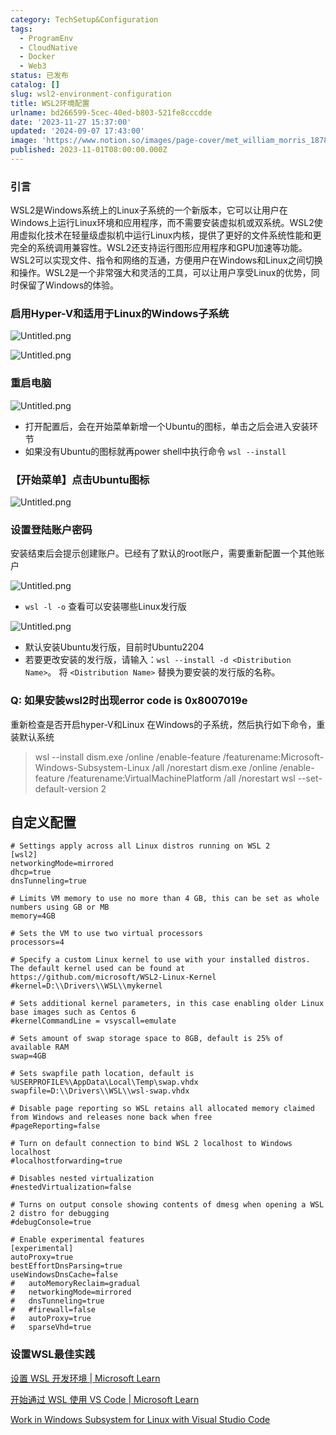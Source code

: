 ```yaml
---
category: TechSetup&Configuration
tags:
  - ProgramEnv
  - CloudNative
  - Docker
  - Web3
status: 已发布
catalog: []
slug: wsl2-environment-configuration
title: WSL2环境配置
urlname: bd266599-5cec-40ed-b803-521fe8cccdde
date: '2023-11-27 15:37:00'
updated: '2024-09-07 17:43:00'
image: 'https://www.notion.so/images/page-cover/met_william_morris_1878.jpg'
published: 2023-11-01T08:00:00.000Z
---
```


### 引言


WSL2是Windows系统上的Linux子系统的一个新版本，它可以让用户在Windows上运行Linux环境和应用程序，而不需要安装虚拟机或双系统。WSL2使用虚拟化技术在轻量级虚拟机中运行Linux内核，提供了更好的文件系统性能和更完全的系统调用兼容性。WSL2还支持运行图形应用程序和GPU加速等功能。WSL2可以实现文件、指令和网络的互通，方便用户在Windows和Linux之间切换和操作。WSL2是一个非常强大和灵活的工具，可以让用户享受Linux的优势，同时保留了Windows的体验。


### 启用Hyper-V和适用于Linux的Windows子系统


![Untitled.png](https://prod-files-secure.s3.us-west-2.amazonaws.com/5d24fe63-e567-4804-86f9-9fdc62e13082/62efe4d1-37d6-4606-a7b8-34dcd63ff38a/Untitled.png?X-Amz-Algorithm=AWS4-HMAC-SHA256&X-Amz-Content-Sha256=UNSIGNED-PAYLOAD&X-Amz-Credential=ASIAZI2LB466VLKFLV5B%2F20250206%2Fus-west-2%2Fs3%2Faws4_request&X-Amz-Date=20250206T053909Z&X-Amz-Expires=3600&X-Amz-Security-Token=IQoJb3JpZ2luX2VjED0aCXVzLXdlc3QtMiJHMEUCIDZD%2FJolppJbvp%2BP%2F%2B%2F39hCkFNjUJHUan2YbXa6cTLybAiEAuJqp6Vpz4l9caXtAGtp8IrHmQAj7810WUFUlf%2F9aGpsq%2FwMIVhAAGgw2Mzc0MjMxODM4MDUiDLfAdxeYrxb446EzMSrcAyT7L9R8uw1FRVcOz7Z583iOXim1iwVcPRc%2FnwQvOoFf2d9LEPNPxrJ42WrpzNR%2BFefarn8l1nvpP9DLV6Osu5iS7OCywFU4vkkw0mAH4vXFIGbAHVSpxgXeKf4l1qbLdZZnZan0RhT1pkmRy4PSIxyTeOM4BAsq1%2FP28naVDnv6gNG1vC3Ug5bQxmbk2qbMRafW%2F2yHb3QIWUVckXKRxBKM8UwTM8XlzZvxp5Z6C5e%2FcnNBlphcz1fgHgvXZM5s%2BT%2Fq2pufSE8%2BgHnr7KcfE%2BxP%2FwhTAWKnREGx560rKfF12o7IbpUDvNs9ldfNUCc%2BEALyr6%2BCyGDOGKO0p%2B50KCZuptU8%2B%2BktcCAAhs3HIG%2FqLdZsAiqQ64O2sqh9wCaW7H%2BetJInOApqMlspicv8mHWhl%2BvlMlekQB%2BGiNWDljDCqBmSeFxufauCSI%2FKRzFa4IiOJaVhMPBkPp0KO%2F0UJTocL7JSpc%2FWXFJWX93V9s8xQrsFJV3FmbQYXLlbL9416r7vu%2FgRatdffphjjXD0d48iOyii7eHimkz%2FVz%2BJeJch4PBRrE9hibvhzHaod8PLr9UlDQ4%2BjeCKpHSNMc9jH%2BqRf2yLPy7FfkGDTu7BWG2V1nH%2FNF8Lg08KsCV0MIb8kL0GOqUBWGCDmjK%2F62qWWKmFSu%2B9xF6TI8oTnhq%2BnBCCKwWTu6Xw5qYBUk2kxk%2FYecexfvlGtZfLXPBdxT8XNerQuzbBNA3eX0%2B6k%2BZtaKtG37h11H0bBAi%2BOwM5IvVZQeE%2BD881xDRQpvPKsZ9n%2BVM52lz6OZrtQJp2dFpR3sjexLq0uLBCQLAKKZ1PauExAcnxY2NE1gSLrx9GrkSTaZ3D1098ItjT4pZu&X-Amz-Signature=7ece84ab00589d34acbc1e5c0b1e3f8024c1c6bdf9ac9c5b7f5865e7516bf845&X-Amz-SignedHeaders=host&x-id=GetObject)


![Untitled.png](https://prod-files-secure.s3.us-west-2.amazonaws.com/5d24fe63-e567-4804-86f9-9fdc62e13082/74866fe6-9ce5-4055-94c5-4900f6f5ff8b/Untitled.png?X-Amz-Algorithm=AWS4-HMAC-SHA256&X-Amz-Content-Sha256=UNSIGNED-PAYLOAD&X-Amz-Credential=ASIAZI2LB466VLKFLV5B%2F20250206%2Fus-west-2%2Fs3%2Faws4_request&X-Amz-Date=20250206T053909Z&X-Amz-Expires=3600&X-Amz-Security-Token=IQoJb3JpZ2luX2VjED0aCXVzLXdlc3QtMiJHMEUCIDZD%2FJolppJbvp%2BP%2F%2B%2F39hCkFNjUJHUan2YbXa6cTLybAiEAuJqp6Vpz4l9caXtAGtp8IrHmQAj7810WUFUlf%2F9aGpsq%2FwMIVhAAGgw2Mzc0MjMxODM4MDUiDLfAdxeYrxb446EzMSrcAyT7L9R8uw1FRVcOz7Z583iOXim1iwVcPRc%2FnwQvOoFf2d9LEPNPxrJ42WrpzNR%2BFefarn8l1nvpP9DLV6Osu5iS7OCywFU4vkkw0mAH4vXFIGbAHVSpxgXeKf4l1qbLdZZnZan0RhT1pkmRy4PSIxyTeOM4BAsq1%2FP28naVDnv6gNG1vC3Ug5bQxmbk2qbMRafW%2F2yHb3QIWUVckXKRxBKM8UwTM8XlzZvxp5Z6C5e%2FcnNBlphcz1fgHgvXZM5s%2BT%2Fq2pufSE8%2BgHnr7KcfE%2BxP%2FwhTAWKnREGx560rKfF12o7IbpUDvNs9ldfNUCc%2BEALyr6%2BCyGDOGKO0p%2B50KCZuptU8%2B%2BktcCAAhs3HIG%2FqLdZsAiqQ64O2sqh9wCaW7H%2BetJInOApqMlspicv8mHWhl%2BvlMlekQB%2BGiNWDljDCqBmSeFxufauCSI%2FKRzFa4IiOJaVhMPBkPp0KO%2F0UJTocL7JSpc%2FWXFJWX93V9s8xQrsFJV3FmbQYXLlbL9416r7vu%2FgRatdffphjjXD0d48iOyii7eHimkz%2FVz%2BJeJch4PBRrE9hibvhzHaod8PLr9UlDQ4%2BjeCKpHSNMc9jH%2BqRf2yLPy7FfkGDTu7BWG2V1nH%2FNF8Lg08KsCV0MIb8kL0GOqUBWGCDmjK%2F62qWWKmFSu%2B9xF6TI8oTnhq%2BnBCCKwWTu6Xw5qYBUk2kxk%2FYecexfvlGtZfLXPBdxT8XNerQuzbBNA3eX0%2B6k%2BZtaKtG37h11H0bBAi%2BOwM5IvVZQeE%2BD881xDRQpvPKsZ9n%2BVM52lz6OZrtQJp2dFpR3sjexLq0uLBCQLAKKZ1PauExAcnxY2NE1gSLrx9GrkSTaZ3D1098ItjT4pZu&X-Amz-Signature=42908c72c491e3aee9c91305c22853f1d326a72a6dcfed8afae51e8eb6f3ed2d&X-Amz-SignedHeaders=host&x-id=GetObject)


### 重启电脑


![Untitled.png](https://prod-files-secure.s3.us-west-2.amazonaws.com/5d24fe63-e567-4804-86f9-9fdc62e13082/ed8ca255-2fda-4c1b-9b1a-f1896300e8e7/Untitled.png?X-Amz-Algorithm=AWS4-HMAC-SHA256&X-Amz-Content-Sha256=UNSIGNED-PAYLOAD&X-Amz-Credential=ASIAZI2LB466VLKFLV5B%2F20250206%2Fus-west-2%2Fs3%2Faws4_request&X-Amz-Date=20250206T053909Z&X-Amz-Expires=3600&X-Amz-Security-Token=IQoJb3JpZ2luX2VjED0aCXVzLXdlc3QtMiJHMEUCIDZD%2FJolppJbvp%2BP%2F%2B%2F39hCkFNjUJHUan2YbXa6cTLybAiEAuJqp6Vpz4l9caXtAGtp8IrHmQAj7810WUFUlf%2F9aGpsq%2FwMIVhAAGgw2Mzc0MjMxODM4MDUiDLfAdxeYrxb446EzMSrcAyT7L9R8uw1FRVcOz7Z583iOXim1iwVcPRc%2FnwQvOoFf2d9LEPNPxrJ42WrpzNR%2BFefarn8l1nvpP9DLV6Osu5iS7OCywFU4vkkw0mAH4vXFIGbAHVSpxgXeKf4l1qbLdZZnZan0RhT1pkmRy4PSIxyTeOM4BAsq1%2FP28naVDnv6gNG1vC3Ug5bQxmbk2qbMRafW%2F2yHb3QIWUVckXKRxBKM8UwTM8XlzZvxp5Z6C5e%2FcnNBlphcz1fgHgvXZM5s%2BT%2Fq2pufSE8%2BgHnr7KcfE%2BxP%2FwhTAWKnREGx560rKfF12o7IbpUDvNs9ldfNUCc%2BEALyr6%2BCyGDOGKO0p%2B50KCZuptU8%2B%2BktcCAAhs3HIG%2FqLdZsAiqQ64O2sqh9wCaW7H%2BetJInOApqMlspicv8mHWhl%2BvlMlekQB%2BGiNWDljDCqBmSeFxufauCSI%2FKRzFa4IiOJaVhMPBkPp0KO%2F0UJTocL7JSpc%2FWXFJWX93V9s8xQrsFJV3FmbQYXLlbL9416r7vu%2FgRatdffphjjXD0d48iOyii7eHimkz%2FVz%2BJeJch4PBRrE9hibvhzHaod8PLr9UlDQ4%2BjeCKpHSNMc9jH%2BqRf2yLPy7FfkGDTu7BWG2V1nH%2FNF8Lg08KsCV0MIb8kL0GOqUBWGCDmjK%2F62qWWKmFSu%2B9xF6TI8oTnhq%2BnBCCKwWTu6Xw5qYBUk2kxk%2FYecexfvlGtZfLXPBdxT8XNerQuzbBNA3eX0%2B6k%2BZtaKtG37h11H0bBAi%2BOwM5IvVZQeE%2BD881xDRQpvPKsZ9n%2BVM52lz6OZrtQJp2dFpR3sjexLq0uLBCQLAKKZ1PauExAcnxY2NE1gSLrx9GrkSTaZ3D1098ItjT4pZu&X-Amz-Signature=4e2696c857d68482c807c168e3113a03c117d322a4b39775223bc83e304e12fb&X-Amz-SignedHeaders=host&x-id=GetObject)

- 打开配置后，会在开始菜单新增一个Ubuntu的图标，单击之后会进入安装环节
- 如果没有Ubuntu的图标就再power shell中执行命令 `wsl --install`

### 【开始菜单】点击Ubuntu图标


![Untitled.png](https://prod-files-secure.s3.us-west-2.amazonaws.com/5d24fe63-e567-4804-86f9-9fdc62e13082/d7415a12-f453-43fe-a604-a208d85638a3/Untitled.png?X-Amz-Algorithm=AWS4-HMAC-SHA256&X-Amz-Content-Sha256=UNSIGNED-PAYLOAD&X-Amz-Credential=ASIAZI2LB466VLKFLV5B%2F20250206%2Fus-west-2%2Fs3%2Faws4_request&X-Amz-Date=20250206T053909Z&X-Amz-Expires=3600&X-Amz-Security-Token=IQoJb3JpZ2luX2VjED0aCXVzLXdlc3QtMiJHMEUCIDZD%2FJolppJbvp%2BP%2F%2B%2F39hCkFNjUJHUan2YbXa6cTLybAiEAuJqp6Vpz4l9caXtAGtp8IrHmQAj7810WUFUlf%2F9aGpsq%2FwMIVhAAGgw2Mzc0MjMxODM4MDUiDLfAdxeYrxb446EzMSrcAyT7L9R8uw1FRVcOz7Z583iOXim1iwVcPRc%2FnwQvOoFf2d9LEPNPxrJ42WrpzNR%2BFefarn8l1nvpP9DLV6Osu5iS7OCywFU4vkkw0mAH4vXFIGbAHVSpxgXeKf4l1qbLdZZnZan0RhT1pkmRy4PSIxyTeOM4BAsq1%2FP28naVDnv6gNG1vC3Ug5bQxmbk2qbMRafW%2F2yHb3QIWUVckXKRxBKM8UwTM8XlzZvxp5Z6C5e%2FcnNBlphcz1fgHgvXZM5s%2BT%2Fq2pufSE8%2BgHnr7KcfE%2BxP%2FwhTAWKnREGx560rKfF12o7IbpUDvNs9ldfNUCc%2BEALyr6%2BCyGDOGKO0p%2B50KCZuptU8%2B%2BktcCAAhs3HIG%2FqLdZsAiqQ64O2sqh9wCaW7H%2BetJInOApqMlspicv8mHWhl%2BvlMlekQB%2BGiNWDljDCqBmSeFxufauCSI%2FKRzFa4IiOJaVhMPBkPp0KO%2F0UJTocL7JSpc%2FWXFJWX93V9s8xQrsFJV3FmbQYXLlbL9416r7vu%2FgRatdffphjjXD0d48iOyii7eHimkz%2FVz%2BJeJch4PBRrE9hibvhzHaod8PLr9UlDQ4%2BjeCKpHSNMc9jH%2BqRf2yLPy7FfkGDTu7BWG2V1nH%2FNF8Lg08KsCV0MIb8kL0GOqUBWGCDmjK%2F62qWWKmFSu%2B9xF6TI8oTnhq%2BnBCCKwWTu6Xw5qYBUk2kxk%2FYecexfvlGtZfLXPBdxT8XNerQuzbBNA3eX0%2B6k%2BZtaKtG37h11H0bBAi%2BOwM5IvVZQeE%2BD881xDRQpvPKsZ9n%2BVM52lz6OZrtQJp2dFpR3sjexLq0uLBCQLAKKZ1PauExAcnxY2NE1gSLrx9GrkSTaZ3D1098ItjT4pZu&X-Amz-Signature=96f59e078d39f16a67b512530df71f3d78832f19f4bf2363f736d31e2125e22a&X-Amz-SignedHeaders=host&x-id=GetObject)


### 设置登陆账户密码


安装结束后会提示创建账户。已经有了默认的root账户，需要重新配置一个其他账户


![Untitled.png](https://prod-files-secure.s3.us-west-2.amazonaws.com/5d24fe63-e567-4804-86f9-9fdc62e13082/bb38a6ce-031e-4122-9787-de509d2240bf/Untitled.png?X-Amz-Algorithm=AWS4-HMAC-SHA256&X-Amz-Content-Sha256=UNSIGNED-PAYLOAD&X-Amz-Credential=ASIAZI2LB466VLKFLV5B%2F20250206%2Fus-west-2%2Fs3%2Faws4_request&X-Amz-Date=20250206T053909Z&X-Amz-Expires=3600&X-Amz-Security-Token=IQoJb3JpZ2luX2VjED0aCXVzLXdlc3QtMiJHMEUCIDZD%2FJolppJbvp%2BP%2F%2B%2F39hCkFNjUJHUan2YbXa6cTLybAiEAuJqp6Vpz4l9caXtAGtp8IrHmQAj7810WUFUlf%2F9aGpsq%2FwMIVhAAGgw2Mzc0MjMxODM4MDUiDLfAdxeYrxb446EzMSrcAyT7L9R8uw1FRVcOz7Z583iOXim1iwVcPRc%2FnwQvOoFf2d9LEPNPxrJ42WrpzNR%2BFefarn8l1nvpP9DLV6Osu5iS7OCywFU4vkkw0mAH4vXFIGbAHVSpxgXeKf4l1qbLdZZnZan0RhT1pkmRy4PSIxyTeOM4BAsq1%2FP28naVDnv6gNG1vC3Ug5bQxmbk2qbMRafW%2F2yHb3QIWUVckXKRxBKM8UwTM8XlzZvxp5Z6C5e%2FcnNBlphcz1fgHgvXZM5s%2BT%2Fq2pufSE8%2BgHnr7KcfE%2BxP%2FwhTAWKnREGx560rKfF12o7IbpUDvNs9ldfNUCc%2BEALyr6%2BCyGDOGKO0p%2B50KCZuptU8%2B%2BktcCAAhs3HIG%2FqLdZsAiqQ64O2sqh9wCaW7H%2BetJInOApqMlspicv8mHWhl%2BvlMlekQB%2BGiNWDljDCqBmSeFxufauCSI%2FKRzFa4IiOJaVhMPBkPp0KO%2F0UJTocL7JSpc%2FWXFJWX93V9s8xQrsFJV3FmbQYXLlbL9416r7vu%2FgRatdffphjjXD0d48iOyii7eHimkz%2FVz%2BJeJch4PBRrE9hibvhzHaod8PLr9UlDQ4%2BjeCKpHSNMc9jH%2BqRf2yLPy7FfkGDTu7BWG2V1nH%2FNF8Lg08KsCV0MIb8kL0GOqUBWGCDmjK%2F62qWWKmFSu%2B9xF6TI8oTnhq%2BnBCCKwWTu6Xw5qYBUk2kxk%2FYecexfvlGtZfLXPBdxT8XNerQuzbBNA3eX0%2B6k%2BZtaKtG37h11H0bBAi%2BOwM5IvVZQeE%2BD881xDRQpvPKsZ9n%2BVM52lz6OZrtQJp2dFpR3sjexLq0uLBCQLAKKZ1PauExAcnxY2NE1gSLrx9GrkSTaZ3D1098ItjT4pZu&X-Amz-Signature=b46a805145f68f519bca29bb06cb32aad24a48684b1bd25f7bc4a3f13f8aefa5&X-Amz-SignedHeaders=host&x-id=GetObject)

- `wsl -l -o` 查看可以安装哪些Linux发行版

![Untitled.png](https://prod-files-secure.s3.us-west-2.amazonaws.com/5d24fe63-e567-4804-86f9-9fdc62e13082/4b4e5e2f-4e13-4651-8884-559a62c38137/Untitled.png?X-Amz-Algorithm=AWS4-HMAC-SHA256&X-Amz-Content-Sha256=UNSIGNED-PAYLOAD&X-Amz-Credential=ASIAZI2LB466VLKFLV5B%2F20250206%2Fus-west-2%2Fs3%2Faws4_request&X-Amz-Date=20250206T053909Z&X-Amz-Expires=3600&X-Amz-Security-Token=IQoJb3JpZ2luX2VjED0aCXVzLXdlc3QtMiJHMEUCIDZD%2FJolppJbvp%2BP%2F%2B%2F39hCkFNjUJHUan2YbXa6cTLybAiEAuJqp6Vpz4l9caXtAGtp8IrHmQAj7810WUFUlf%2F9aGpsq%2FwMIVhAAGgw2Mzc0MjMxODM4MDUiDLfAdxeYrxb446EzMSrcAyT7L9R8uw1FRVcOz7Z583iOXim1iwVcPRc%2FnwQvOoFf2d9LEPNPxrJ42WrpzNR%2BFefarn8l1nvpP9DLV6Osu5iS7OCywFU4vkkw0mAH4vXFIGbAHVSpxgXeKf4l1qbLdZZnZan0RhT1pkmRy4PSIxyTeOM4BAsq1%2FP28naVDnv6gNG1vC3Ug5bQxmbk2qbMRafW%2F2yHb3QIWUVckXKRxBKM8UwTM8XlzZvxp5Z6C5e%2FcnNBlphcz1fgHgvXZM5s%2BT%2Fq2pufSE8%2BgHnr7KcfE%2BxP%2FwhTAWKnREGx560rKfF12o7IbpUDvNs9ldfNUCc%2BEALyr6%2BCyGDOGKO0p%2B50KCZuptU8%2B%2BktcCAAhs3HIG%2FqLdZsAiqQ64O2sqh9wCaW7H%2BetJInOApqMlspicv8mHWhl%2BvlMlekQB%2BGiNWDljDCqBmSeFxufauCSI%2FKRzFa4IiOJaVhMPBkPp0KO%2F0UJTocL7JSpc%2FWXFJWX93V9s8xQrsFJV3FmbQYXLlbL9416r7vu%2FgRatdffphjjXD0d48iOyii7eHimkz%2FVz%2BJeJch4PBRrE9hibvhzHaod8PLr9UlDQ4%2BjeCKpHSNMc9jH%2BqRf2yLPy7FfkGDTu7BWG2V1nH%2FNF8Lg08KsCV0MIb8kL0GOqUBWGCDmjK%2F62qWWKmFSu%2B9xF6TI8oTnhq%2BnBCCKwWTu6Xw5qYBUk2kxk%2FYecexfvlGtZfLXPBdxT8XNerQuzbBNA3eX0%2B6k%2BZtaKtG37h11H0bBAi%2BOwM5IvVZQeE%2BD881xDRQpvPKsZ9n%2BVM52lz6OZrtQJp2dFpR3sjexLq0uLBCQLAKKZ1PauExAcnxY2NE1gSLrx9GrkSTaZ3D1098ItjT4pZu&X-Amz-Signature=0bcc35fe8be25b8bcf0b587617b3ba4620cbd3a85dfc7f0b0b143c5f84966a55&X-Amz-SignedHeaders=host&x-id=GetObject)

- 默认安装Ubuntu发行版，目前时Ubuntu2204
- 若要更改安装的发行版，请输入：`wsl --install -d <Distribution Name>`。 将 `<Distribution Name>` 替换为要安装的发行版的名称。

### Q: 如果安装wsl2时出现error code is 0x8007019e


重新检查是否开启hyper-V和Linux 在Windows的子系统，然后执行如下命令，重装默认系统

> wsl --install
> dism.exe /online /enable-feature /featurename:Microsoft-Windows-Subsystem-Linux /all /norestart
> dism.exe /online /enable-feature /featurename:VirtualMachinePlatform /all /norestart
> wsl --set-default-version 2

## 自定义配置


```shell
# Settings apply across all Linux distros running on WSL 2
[wsl2]
networkingMode=mirrored
dhcp=true
dnsTunneling=true

# Limits VM memory to use no more than 4 GB, this can be set as whole numbers using GB or MB
memory=4GB 

# Sets the VM to use two virtual processors
processors=4

# Specify a custom Linux kernel to use with your installed distros. The default kernel used can be found at https://github.com/microsoft/WSL2-Linux-Kernel
#kernel=D:\\Drivers\\WSL\\mykernel

# Sets additional kernel parameters, in this case enabling older Linux base images such as Centos 6
#kernelCommandLine = vsyscall=emulate

# Sets amount of swap storage space to 8GB, default is 25% of available RAM
swap=4GB

# Sets swapfile path location, default is %USERPROFILE%\AppData\Local\Temp\swap.vhdx
swapfile=D:\\Drivers\\WSL\\wsl-swap.vhdx

# Disable page reporting so WSL retains all allocated memory claimed from Windows and releases none back when free
#pageReporting=false

# Turn on default connection to bind WSL 2 localhost to Windows localhost
#localhostforwarding=true

# Disables nested virtualization
#nestedVirtualization=false

# Turns on output console showing contents of dmesg when opening a WSL 2 distro for debugging
#debugConsole=true

# Enable experimental features
[experimental]
autoProxy=true
bestEffortDnsParsing=true
useWindowsDnsCache=false
#   autoMemoryReclaim=gradual
#   networkingMode=mirrored
#   dnsTunneling=true
#   #firewall=false
#   autoProxy=true
#   sparseVhd=true
```


### 设置WSL最佳实践


[设置 WSL 开发环境 | Microsoft Learn](https://learn.microsoft.com/zh-cn/windows/wsl/setup/environment#set-up-your-linux-username-and-password)


[开始通过 WSL 使用 VS Code | Microsoft Learn](https://learn.microsoft.com/zh-cn/windows/wsl/tutorials/wsl-vscode)


[Work in Windows Subsystem for Linux with Visual Studio Code](https://code.visualstudio.com/docs/remote/wsl-tutorial)

